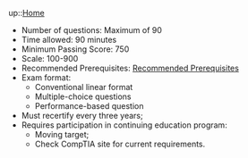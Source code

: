 up::[Home](../Home.md)

- Number of questions: Maximum of 90
- Time allowed: 90 minutes
- Minimum Passing Score: 750
- Scale: 100-900
- Recommended Prerequisites: [Recommended Prerequisites](Recommended%20Prerequisites.md)
- Exam format: 
	- Conventional linear format
	- Multiple-choice questions
	- Performance-based question
- Must recertify every three years;
- Requires participation in continuing education program:
	- Moving target;
	- Check CompTIA site for current requirements.
